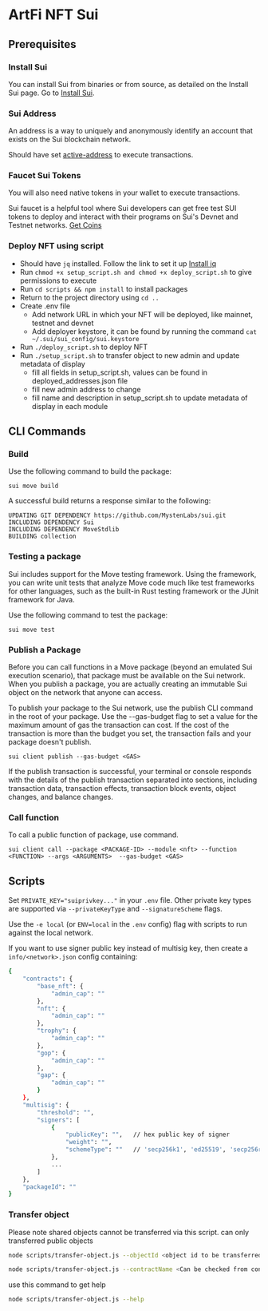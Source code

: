 # ArtFi NFT Sui

## Prerequisites

### Install Sui
You can install Sui from binaries or from source, as detailed on the Install Sui page.
Go to [Install Sui](https://docs.sui.io/guides/developer/getting-started/sui-install).

### Sui Address
An address  is a way to uniquely and anonymously identify an account that exists on the Sui blockchain network. 

Should have set [active-address](https://docs.sui.io/guides/developer/getting-started/get-address) to execute transactions.

### Faucet Sui Tokens
You will also need native tokens in your wallet to execute transactions.

Sui faucet is a helpful tool where Sui developers can get free test SUI tokens to deploy and interact with their programs on Sui's Devnet and Testnet networks.
[Get Coins](https://docs.sui.io/guides/developer/getting-started/get-coins)

### Deploy NFT using script

- Should have `jq` installed. Follow the link to set it up [Install jq](https://jqlang.github.io/jq/download/)
- Run `chmod +x setup_script.sh and chmod +x deploy_script.sh` to give permissions to execute
- Run `cd scripts && npm install` to install packages
- Return to the project directory using `cd ..`
- Create .env file 
    - Add network URL in which your NFT will be deployed, like mainnet, testnet and devnet
    - Add deployer keystore, it can be found by running the command `cat ~/.sui/sui_config/sui.keystore`
- Run `./deploy_script.sh` to deploy NFT
- Run `./setup_script.sh` to transfer object to new admin and update metadata of display
    - fill all fields in setup_script.sh, values can be found in deployed_addresses.json file
    - fill new admin address to change
    - fill name and description in setup_script.sh to update metadata of display in each module

## CLI Commands 

### Build
Use the following command to build the package:

`sui move build`

A successful build returns a response similar to the following:

    UPDATING GIT DEPENDENCY https://github.com/MystenLabs/sui.git
    INCLUDING DEPENDENCY Sui
    INCLUDING DEPENDENCY MoveStdlib
    BUILDING collection

### Testing a package
Sui includes support for the Move testing framework. Using the framework, you can write unit tests that analyze Move code much like test frameworks for other languages, such as the built-in Rust testing framework or the JUnit framework for Java.

Use the following command to test the package:

`sui move test`

### Publish a Package
Before you can call functions in a Move package (beyond an emulated Sui execution scenario), that package must be available on the Sui network. When you publish a package, you are actually creating an immutable Sui object on the network that anyone can access.

To publish your package to the Sui network, use the publish CLI command in the root of your package. Use the --gas-budget flag to set a value for the maximum amount of gas the transaction can cost. If the cost of the transaction is more than the budget you set, the transaction fails and your package doesn't publish.

`sui client publish --gas-budget <GAS>`

If the publish transaction is successful, your terminal or console responds with the details of the publish transaction separated into sections, including transaction data, transaction effects, transaction block events, object changes, and balance changes.

### Call function
To call a public function of package, use command.

`sui client call --package <PACKAGE-ID> --module <nft> --function <FUNCTION> --args <ARGUMENTS>  --gas-budget <GAS>`

## Scripts

Set `PRIVATE_KEY="suiprivkey..."` in your `.env` file. Other private key types are supported via `--privateKeyType` and `--signatureScheme` flags.

Use the `-e local` (or `ENV=local` in the `.env` config) flag with scripts to run against the local network.

If you want to use signer public key instead of multisig key, then create a `info/<network>.json` config containing:

```bash
{
    "contracts": {
        "base_nft": {
            "admin_cap": ""
        },
        "nft": {
            "admin_cap": ""
        },
        "trophy": {
            "admin_cap": ""
        },
        "gop": {
            "admin_cap": ""
        },
        "gap": {
            "admin_cap": ""
        }
    },
    "multisig": {
        "threshold": "",
        "signers": [
            {
                "publicKey": "",   // hex public key of signer
                "weight": "",
                "schemeType": ""   // 'secp256k1', 'ed25519', 'secp256r1'
            },
            ...
        ]
    },
    "packageId": ""
}
```

### Transfer object

Please note shared objects cannot be transferred via this script. can only transferred public objects

```bash
node scripts/transfer-object.js --objectId <object id to be transferred> --recipient <recipient address>

node scripts/transfer-object.js --contractName <Can be checked from config> --objectName <picked from config> --recipient <recipient address>
```

use this command to get help
```bash
node scripts/transfer-object.js --help
```